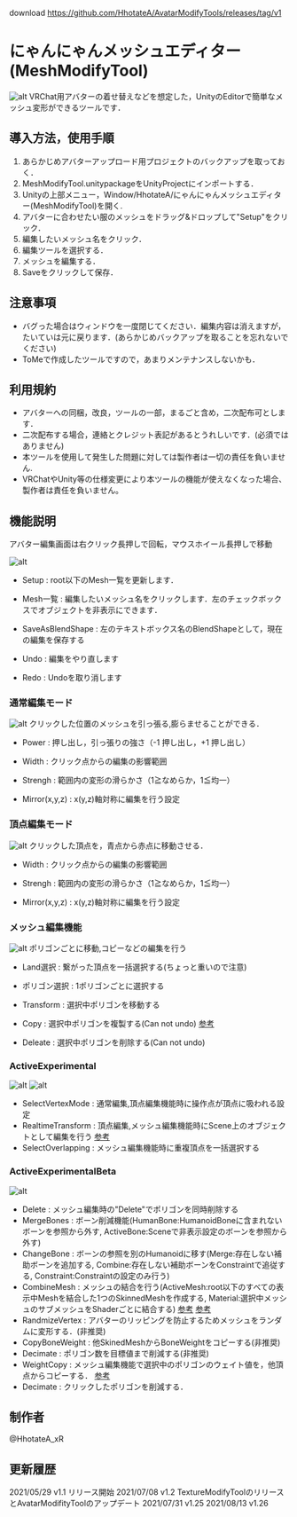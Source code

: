 download https://github.com/HhotateA/AvatarModifyTools/releases/tag/v1

# にゃんにゃんメッシュエディター(MeshModifyTool)

![alt](./Manual/000.png)
VRChat用アバターの着せ替えなどを想定した，UnityのEditorで簡単なメッシュ変形ができるツールです．

## 導入方法，使用手順
1. あらかじめアバターアップロード用プロジェクトのバックアップを取っておく．
2. MeshModifyTool.unitypackageをUnityProjectにインポートする．
3. Unityの上部メニュー，Window/HhotateA/にゃんにゃんメッシュエディター(MeshModifyTool)を開く.
4. アバターに合わせたい服のメッシュをドラッグ&ドロップして"Setup"をクリック．
5. 編集したいメッシュ名をクリック．
6. 編集ツールを選択する．
7. メッシュを編集する．
8. Saveをクリックして保存．

## 注意事項
- バグった場合はウィンドウを一度閉じてください．編集内容は消えますが，たいていは元に戻ります．(あらかじめバックアップを取ることを忘れないでください)
- ToMeで作成したツールですので，あまりメンテナンスしないかも．

## 利用規約
- アバターへの同梱，改良，ツールの一部，まるごと含め，二次配布可とします．
- 二次配布する場合，連絡とクレジット表記があるとうれしいです．(必須ではありません)
- 本ツールを使用して発生した問題に対しては製作者は一切の責任を負いません.
- VRChatやUnity等の仕様変更により本ツールの機能が使えなくなった場合、製作者は責任を負いません。

## 機能説明

アバター編集画面は右クリック長押しで回転，マウスホイール長押しで移動

![alt](./Manual/001.png)
- Setup : root以下のMesh一覧を更新します．
- Mesh一覧 : 編集したいメッシュ名をクリックします．左のチェックボックスでオブジェクトを非表示にできます．

- SaveAsBlendShape : 左のテキストボックス名のBlendShapeとして，現在の編集を保存する

- Undo : 編集をやり直します
- Redo : Undoを取り消します

### 通常編集モード
![alt](./Manual/002.png)
 クリックした位置のメッシュを引っ張る,膨らませることができる．
 
- Power : 押し出し，引っ張りの強さ（-1 押し出し，+1 押し出し）
- Width : クリック点からの編集の影響範囲
- Strengh : 範囲内の変形の滑らかさ（1≧なめらか，1≦均一）

- Mirror(x,y,z) : x(y,z)軸対称に編集を行う設定
 
 ### 頂点編集モード
![alt](./Manual/003.png)
  クリックした頂点を，青点から赤点に移動させる．
  
 - Width : クリック点からの編集の影響範囲
 - Strengh : 範囲内の変形の滑らかさ（1≧なめらか，1≦均一）

- Mirror(x,y,z) : x(y,z)軸対称に編集を行う設定

### メッシュ編集機能
![alt](./Manual/004.png)
 ポリゴンごとに移動,コピーなどの編集を行う
 
 - Land選択 : 繋がった頂点を一括選択する(ちょっと重いので注意)
 - ポリゴン選択 : 1ポリゴンごとに選択する
 
 - Transform : 選択中ポリゴンを移動する
 - Copy : 選択中ポリゴンを複製する(Can not undo) [参考](https://twitter.com/HhotateA_xR/status/1395655196781387778?s=20)
 - Deleate : 選択中ポリゴンを削除する(Can not undo)
 
 ### ActiveExperimental
![alt](./Manual/005.png)
![alt](./Manual/006.png)
 - SelectVertexMode : 通常編集,頂点編集機能時に操作点が頂点に吸われる設定
 - RealtimeTransform : 頂点編集,メッシュ編集機能時にScene上のオブジェクトとして編集を行う [参考](https://twitter.com/HhotateA_xR/status/1396059845766172674?s=20)
 - SelectOverlapping : メッシュ編集機能時に重複頂点を一括選択する
 
 ### ActiveExperimentalBeta
![alt](./Manual/007.png)
 - Delete : メッシュ編集時の"Delete"でポリゴンを同時削除する
 - MergeBones : ボーン削減機能(HumanBone:HumanoidBoneに含まれないボーンを参照から外す, ActiveBone:Sceneで非表示設定のボーンを参照から外す)
 - ChangeBone : ボーンの参照を別のHumanoidに移す(Merge:存在しない補助ボーンを追加する, Combine:存在しない補助ボーンをConstraintで追従する, Constraint:Constraintの設定のみ行う)
 - CombineMesh : メッシュの結合を行う(ActiveMesh:root以下のすべての表示中Meshを結合した1つのSkinnedMeshを作成する, Material:選択中メッシュのサブメッシュをShaderごとに結合する) [参考](https://twitter.com/HhotateA_xR/status/1398421460973064196?s=20) [参考](https://twitter.com/HhotateA_xR/status/1392077207061745664?s=20)
 - RandmizeVertex : アバターのリッピングを防止するためメッシュをランダムに変形する．(非推奨)
 - CopyBoneWeight : 他SkinedMeshからBoneWeightをコピーする(非推奨)
 - Decimate : ポリゴン数を目標値まで削減する(非推奨)
 - WeightCopy : メッシュ編集機能で選択中のポリゴンのウェイト値を，他頂点からコピーする． [参考](https://twitter.com/HhotateA_xR/status/1398421178432192513?s=20)
 - Decimate : クリックしたポリゴンを削減する．

## 制作者
@HhotateA_xR

## 更新履歴
2021/05/29 v1.1 リリース開始
2021/07/08 v1.2 TextureModifyToolのリリースとAvatarModifityToolのアップデート
2021/07/31 v1.25
2021/08/13 v1.26
